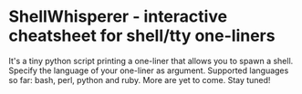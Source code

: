 # ShellWhisperer - interactive cheatsheet for shell/tty one-liners
It's a tiny python script printing a one-liner that allows you to spawn a shell. Specify the language of your one-liner as argument. 
Supported languages so far: bash, perl, python and ruby. More are yet to come. Stay tuned!

